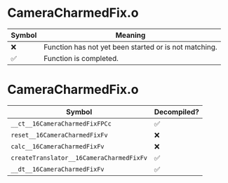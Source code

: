 # CameraCharmedFix.o
| Symbol | Meaning 
| ------------- | ------------- 
| :x: | Function has not yet been started or is not matching. 
| :white_check_mark: | Function is completed. 


# CameraCharmedFix.o
| Symbol | Decompiled? |
| ------------- | ------------- |
| `__ct__16CameraCharmedFixFPCc` | :white_check_mark: |
| `reset__16CameraCharmedFixFv` | :x: |
| `calc__16CameraCharmedFixFv` | :x: |
| `createTranslator__16CameraCharmedFixFv` | :white_check_mark: |
| `__dt__16CameraCharmedFixFv` | :white_check_mark: |
